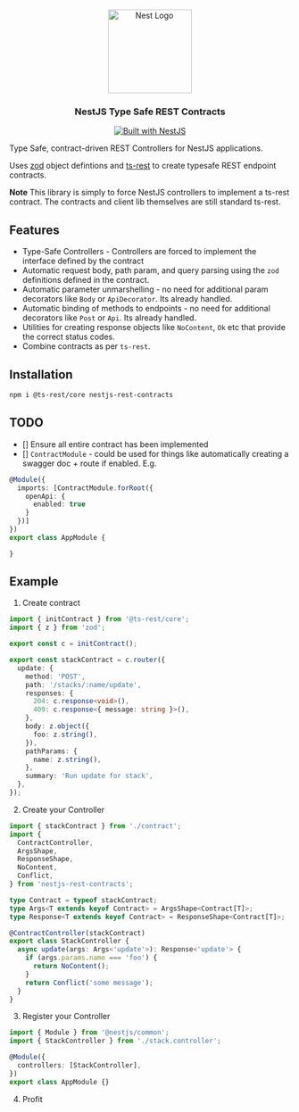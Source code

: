 <h1 align="center"></h1>

<div align="center">
  <a href="http://nestjs.com/" target="_blank">
    <img src="https://nestjs.com/img/logo_text.svg" width="150" alt="Nest Logo" />
  </a>
</div>

<h3 align="center">NestJS Type Safe REST Contracts</h3>

<div align="center">
  <a href="https://nestjs.com" target="_blank">
    <img src="https://img.shields.io/badge/built%20with-NestJs-red.svg" alt="Built with NestJS">
  </a>
</div>

Type Safe, contract-driven REST Controllers for NestJS applications.

Uses [zod](https://github.com/colinhacks/zod) object defintions and [ts-rest](https://github.com/ts-rest/ts-rest) to create typesafe REST endpoint contracts.

**Note**
This library is simply to force NestJS controllers to implement a ts-rest contract. The contracts and client lib themselves are still standard ts-rest.

## Features

- Type-Safe Controllers - Controllers are forced to implement the interface defined by the contract
- Automatic request body, path param, and query parsing using the `zod` definitions defined in the contract.
- Automatic parameter unmarshelling - no need for additional param decorators like `Body` or `ApiDecorator`. Its already handled.
- Automatic binding of methods to endpoints - no need for additional decorators like `Post` or `Api`. Its already handled.
- Utilities for creating response objects like `NoContent`, `Ok` etc that provide the correct status codes.
- Combine contracts as per `ts-rest`.

## Installation

```bash
npm i @ts-rest/core nestjs-rest-contracts
```

## TODO
- [] Ensure all entire contract has been implemented
- [] `ContractModule` - could be used for things like automatically creating a swagger doc + route if enabled. E.g. 
```typescript
@Module({
  imports: [ContractModule.forRoot({
    openApi: {
      enabled: true
    }
  })]
})
export class AppModule {

}
```

## Example

1. Create contract

```typescript
import { initContract } from '@ts-rest/core';
import { z } from 'zod';

export const c = initContract();

export const stackContract = c.router({
  update: {
    method: 'POST',
    path: '/stacks/:name/update',
    responses: {
      204: c.response<void>(),
      409: c.response<{ message: string }>(),
    },
    body: z.object({
      foo: z.string(),
    }),
    pathParams: {
      name: z.string(),
    },
    summary: 'Run update for stack',
  },
});
```

2. Create your Controller

```typescript
import { stackContract } from './contract';
import {
  ContractController,
  ArgsShape,
  ResponseShape,
  NoContent,
  Conflict,
} from 'nestjs-rest-contracts';

type Contract = typeof stackContract;
type Args<T extends keyof Contract> = ArgsShape<Contract[T]>;
type Response<T extends keyof Contract> = ResponseShape<Contract[T]>;

@ContractController(stackContract)
export class StackController {
  async update(args: Args<'update'>): Response<'update'> {
    if (args.params.name === 'foo') {
      return NoContent();
    }
    return Conflict('some message');
  }
}
```

3. Register your Controller

```typescript
import { Module } from '@nestjs/common';
import { StackController } from './stack.controller';

@Module({
  controllers: [StackController],
})
export class AppModule {}
```

4. Profit
